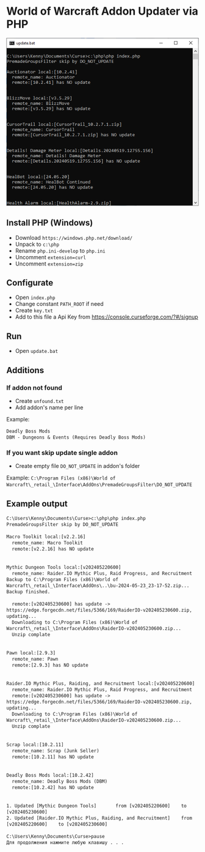 # World of Warcraft Addon Updater via PHP

![World of Warcraft Addon Updater via PHP](https://github.com/truekenny/wow_addon_updater/blob/master/title.png?raw=true)

## Install PHP (Windows)

- Download `https://windows.php.net/download/`
- Unpack to `c:\php`
- Rename `php.ini-develop` to `php.ini`
- Uncomment `extension=curl`
- Uncomment `extension=zip`

## Configurate

- Open `index.php`
- Change constant `PATH_ROOT` if need
- Create `key.txt`
- Add to this file a Api Key from https://console.curseforge.com/?#/signup

## Run

- Open `update.bat`

## Additions

### If addon not found

- Create `unfound.txt`
- Add addon's name per line

Example:

```
Deadly Boss Mods
DBM - Dungeons & Events (Requires Deadly Boss Mods)
```

### If you want skip update single addon

- Create empty file `DO_NOT_UPDATE` in addon's folder

Example: `C:\Program Files (x86)\World of Warcraft\_retail_\Interface\AddOns\PremadeGroupsFilter\DO_NOT_UPDATE`

## Example output

```
C:\Users\Kenny\Documents\Curse>c:\php\php index.php
PremadeGroupsFilter skip by DO_NOT_UPDATE

Macro Toolkit local:[v2.2.16]
  remote_name: Macro Toolkit
  remote:[v2.2.16] has NO update


Mythic Dungeon Tools local:[v202405220600]
  remote_name: Raider.IO Mythic Plus, Raid Progress, and Recruitment
Backup to C:\Program Files (x86)\World of Warcraft\_retail_\Interface\AddOns\..\bu-2024-05-23_23-17-52.zip...
Backup finished.

  remote:[v202405230600] has update -> https://edge.forgecdn.net/files/5366/169/RaiderIO-v202405230600.zip, updating...
  Downloading to C:\Program Files (x86)\World of Warcraft\_retail_\Interface\AddOns\RaiderIO-v202405230600.zip...
  Unzip complate


Pawn local:[2.9.3]
  remote_name: Pawn
  remote:[2.9.3] has NO update


Raider.IO Mythic Plus, Raiding, and Recruitment local:[v202405220600]
  remote_name: Raider.IO Mythic Plus, Raid Progress, and Recruitment
  remote:[v202405230600] has update -> https://edge.forgecdn.net/files/5366/169/RaiderIO-v202405230600.zip, updating...
  Downloading to C:\Program Files (x86)\World of Warcraft\_retail_\Interface\AddOns\RaiderIO-v202405230600.zip...
  Unzip complate


Scrap local:[10.2.11]
  remote_name: Scrap (Junk Seller)
  remote:[10.2.11] has NO update


Deadly Boss Mods local:[10.2.42]
  remote_name: Deadly Boss Mods (DBM)
  remote:[10.2.42] has NO update


1. Updated [Mythic Dungeon Tools]       from [v202405220600]    to [v202405230600]
2. Updated [Raider.IO Mythic Plus, Raiding, and Recruitment]    from [v202405220600]    to [v202405230600]

C:\Users\Kenny\Documents\Curse>pause
Для продолжения нажмите любую клавишу . . .
```

